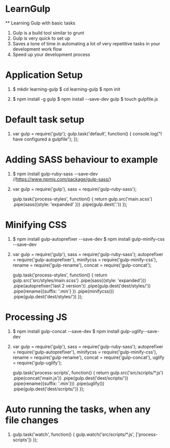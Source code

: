 # LearnGulp
** Learning Gulp with basic tasks

1. Gulp is a build tool similar to grunt
2. Gulp is very quick to set up
3. Saves a tone of time in automating a lot of very repetitive tasks in your development work flow
4. Speed up your development process

# Application Setup

1. $ mkdir learning-gulp
   $ cd learning-gulp
   $ npm init

2. $ npm install -g gulp
   $ npm install --save-dev gulp
   $ touch gulpfile.js
   
# Default task setup

1. var gulp = require('gulp');
   gulp.task('default', function() {
     console.log("I have configured a gulpfile");
   });
   
# Adding SASS behaviour to example
    
1. $ npm install gulp-ruby-sass --save-dev
    //https://www.npmjs.com/package/gulp-sass/)

2. var gulp = require('gulp'),
       sass = require('gulp-ruby-sass');

   gulp.task('process-styles', function() {
     return gulp.src('main.scss')
       .pipe(sass({style: 'expanded' }))
       .pipe(gulp.dest('.'))
   });

# Minifying CSS

1. $ npm install gulp-autoprefixer --save-dev
   $ npm install gulp-minify-css --save-dev
   
2. var gulp = require('gulp'),
        sass = require('gulp-ruby-sass');
        autoprefixer = require('gulp-autoprefixer'),
        minifycss = require('gulp-minify-css'),
        rename = require('gulp-rename'),
        concat = require('gulp-concat');


    gulp.task('process-styles', function() {
      return gulp.src('src/styles/main.scss')
        .pipe(sass({style: 'expanded'}))
        .pipe(autoprefixer('last 2 version'))
        .pipe(gulp.dest('dest/styles/'))
        .pipe(rename({suffix: '.min'} ))
        .pipe(minifycss())
        .pipe(gulp.dest('dest/styles/'))
    });

# Processing JS

1. $ npm install gulp-concat --save-dev
   $ npm install gulp-uglify--save-dev

2. var gulp = require('gulp'),
        sass = require('gulp-ruby-sass');
        autoprefixer = require('gulp-autoprefixer'),
        minifycss = require('gulp-minify-css'),
        rename = require('gulp-rename'),
        concat = require('gulp-concat'),
        uglify = require('gulp-uglify');

    gulp.task('process-scripts', function() {
      return gulp.src('src/scripts/*.js')
        .pipe(concat('main.js'))
        .pipe(gulp.dest('dest/scripts/'))
        .pipe(rename({suffix: '.min'}))
        .pipe(uglify())
        .pipe(gulp.dest('dest/scripts/'))
    });

# Auto running the tasks, when any file changes

1. gulp.task('watch', function() {
      gulp.watch('src/scripts/*.js', ['process-scripts'])
    });
	
	
